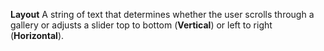 **Layout** A string of text that determines whether the user scrolls through a gallery or adjusts a slider top to bottom (**Vertical**) or left to right (**Horizontal**).
